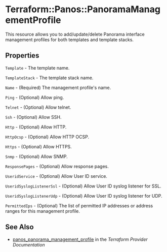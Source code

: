 # Terraform::Panos::PanoramaManagementProfile

This resource allows you to add/update/delete Panorama interface management profiles
for both templates and template stacks.

## Properties

`Template` - The template name.

`TemplateStack` - The template stack name.

`Name` - (Required) The management profile's name.

`Ping` - (Optional) Allow ping.

`Telnet` - (Optional) Allow telnet.

`Ssh` - (Optional) Allow SSH.

`Http` - (Optional) Allow HTTP.

`HttpOcsp` - (Optional) Allow HTTP OCSP.

`Https` - (Optional) Allow HTTPS.

`Snmp` - (Optional) Allow SNMP.

`ResponsePages` - (Optional) Allow response pages.

`UseridService` - (Optional) Allow User ID service.

`UseridSyslogListenerSsl` - (Optional) Allow User ID syslog listener
for SSL.

`UseridSyslogListenerUdp` - (Optional) Allow User ID syslog listener
for UDP.

`PermittedIps` - (Optional) The list of permitted IP addresses or address
ranges for this management profile.


## See Also

* [panos_panorama_management_profile](https://www.terraform.io/docs/providers/panos/r/panorama_management_profile.html) in the _Terraform Provider Documentation_